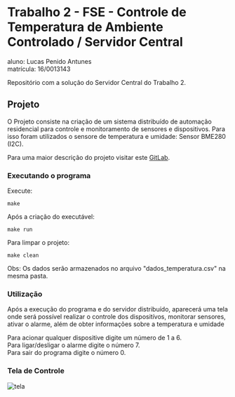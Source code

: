 # Trabalho 2 - FSE - Controle de Temperatura de Ambiente Controlado / Servidor Central
aluno: Lucas Penido Antunes  
matrícula: 16/0013143

Repositório com a solução do Servidor Central do Trabalho 2.

## Projeto

O Projeto consiste na criação de um sistema distribuído de automação residencial para controle e monitoramento de sensores e dispositivos. Para isso foram utilizados o sensore de temperatura e umidade: Sensor BME280 (I2C).

Para uma maior descrição do projeto visitar este [GitLab](https://gitlab.com/fse_fga/projetos/projeto-2).

### Executando o programa

Execute:  

`make` 

Após a criação do executável:

`make run`

Para limpar o projeto:

`make clean`

Obs: Os dados serão armazenados no arquivo "dados_temperatura.csv" na mesma pasta.

### Utilização

Após a execução do programa e do servidor distribuído, aparecerá uma tela onde será possível realizar o controle dos dispositívos, monitorar sensores, ativar o alarme, além de obter informações sobre a temperatura e umidade

Para acionar qualquer dispositive digite um número de 1 a 6.  
Para ligar/desligar o alarme digite o número 7.  
Para sair do programa digite o número 0.  

### Tela de Controle
![tela](https://i.imgur.com/YV0wP87.png)

